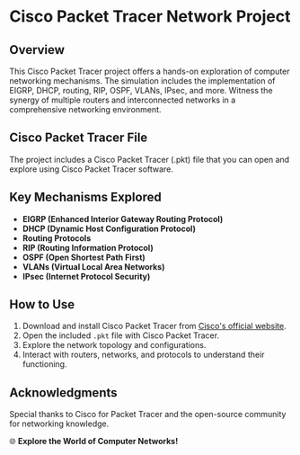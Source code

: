 # Cisco Packet Tracer Network Project

## Overview

This Cisco Packet Tracer project offers a hands-on exploration of computer networking mechanisms. The simulation includes the implementation of EIGRP, DHCP, routing, RIP, OSPF, VLANs, IPsec, and more. Witness the synergy of multiple routers and interconnected networks in a comprehensive networking environment.

## Cisco Packet Tracer File

The project includes a Cisco Packet Tracer (.pkt) file that you can open and explore using Cisco Packet Tracer software.

## Key Mechanisms Explored

- **EIGRP (Enhanced Interior Gateway Routing Protocol)**
- **DHCP (Dynamic Host Configuration Protocol)**
- **Routing Protocols**
- **RIP (Routing Information Protocol)**
- **OSPF (Open Shortest Path First)**
- **VLANs (Virtual Local Area Networks)**
- **IPsec (Internet Protocol Security)**

## How to Use

1. Download and install Cisco Packet Tracer from [Cisco's official website](https://www.netacad.com/courses/packet-tracer).
2. Open the included `.pkt` file with Cisco Packet Tracer.
3. Explore the network topology and configurations.
4. Interact with routers, networks, and protocols to understand their functioning.

## Acknowledgments

Special thanks to Cisco for Packet Tracer and the open-source community for networking knowledge.

🌐 **Explore the World of Computer Networks!**
